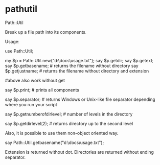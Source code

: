 pathutil
========




Path::Util

Break up a file path into its components.

Usage:


use Path::Util;


my $p = Path::Util.new("d:\\docs\\usage.txt");
say $p.getdir;
say $p.getext;
say $p.getbasename;  # returns the filename without directory
say $p.getjustname;  # returns the filename without directory and extension

#above also work without get

say $p.print; # prints all components

say $p.separator; # returns Windows or Unix-like file separator depending where you run your script

say $p.getnumberofdirlevel; # number of levels in the directory

say $p.getdirlevel(2); # returns directory up to the second level

Also, it is possible to use them non-object oriented way. 

say Path::Util.getbasename("d:\\docs\\usage.txt");

Extension is returned without dot.
Directories are returned without ending separator.


